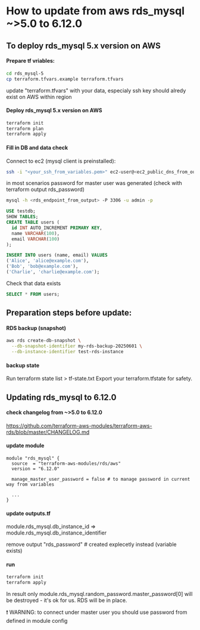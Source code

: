 # How to update from aws rds_mysql ~>5.0 to 6.12.0

## To deploy rds_mysql 5.x version on AWS

#### Prepare tf vriables:
```bash
cd rds_mysql-5
cp terraform.tfvars.example terraform.tfvars
```

update "terraform.tfvars" with your data, especialy ssh key should alredy exist on AWS within region

#### Deploy rds_mysql 5.x version on AWS
```bash
terraform init
terraform plan
terraform apply
```

#### Fill in DB and data check

Connect to ec2 (mysql client is preinstalled):

```bash
ssh -i "<your_ssh_from_variables.pem>" ec2-user@<ec2_public_dns_from_output>
```

in most scenarios password for master user was generated (check with terraform output rds_password)

```bash
mysql -h <rds_endpoint_from_output> -P 3306 -u admin -p
```
```sql
USE testdb;
SHOW TABLES;
CREATE TABLE users (
  id INT AUTO_INCREMENT PRIMARY KEY,
  name VARCHAR(100),
  email VARCHAR(100)
);

INSERT INTO users (name, email) VALUES
('Alice', 'alice@example.com'),
('Bob', 'bob@example.com'),
('Charlie', 'charlie@example.com');
```

Check that data exists

```sql
SELECT * FROM users;
```

## Preparation steps before update:

#### RDS backup (snapshot)
```bash
aws rds create-db-snapshot \
  --db-snapshot-identifier my-rds-backup-20250601 \
  --db-instance-identifier test-rds-instance
```

#### backup state
Run terraform state list > tf-state.txt
Export your terraform.tfstate for safety.

## Updating rds_mysql to 6.12.0

#### check changelog from ~>5.0 to 6.12.0

https://github.com/terraform-aws-modules/terraform-aws-rds/blob/master/CHANGELOG.md


#### update module
```
module "rds_mysql" {
  source  = "terraform-aws-modules/rds/aws"
  version = "6.12.0"

  manage_master_user_password = false # to manage password in current way from variables
  
  ...
}
```

#### update outputs.tf

module.rds_mysql.db_instance_id => module.rds_mysql.db_instance_identifier

remove output "rds_password" # created explecetly instead (variable exists)


#### run
```bash
terraform init
terraform apply
```

In result only module.rds_mysql.random_password.master_password[0] will be destroyed - it's ok for us. RDS will be in place.

❗ WARNING: to connect under master user you should use password from defined in module config


